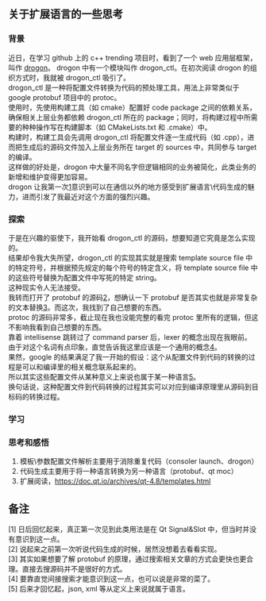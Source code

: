 ## 关于扩展语言的一些思考
### 背景
近日，在学习 github 上的 c++ trending 项目时，看到了一个 web 应用层框架，叫作 [drogon](https://github.com/drogonframework/drogon)。
drogon 中有一个模块叫作 drogon_ctl。在初次阅读 drogon 的组织方式时，我就被 drogon_ctl 吸引了。  
drogon_ctl 是一种将配置文件转换为代码的预处理工具，用法上非常类似于 google protobuf 项目中的 protoc。  
使用时，先使用构建工具（如 cmake）配置好 code package 之间的依赖关系，确保相关上层业务都依赖 drogon_ctl 所在的 package；同时，将构建过程中所需要的种种操作写在构建脚本（如 CMakeLists.txt 和 .cmake）中。  
构建时，构建工具会先调用 drogon_ctl 将配置文件逐一生成代码（如 .cpp），进而把生成后的源码文件加入上层业务所在 target 的 sources 中，共同参与 target 的编译。  
这样做的好处是，drogon 中大量不同名字但逻辑相同的业务被简化，此类业务的新增和维护变得更加容易。  
drogon 让我第一次[1](#备注)意识到可以在通信以外的地方感受到扩展语言\代码生成的魅力，进而引发了我最近对这个方面的强烈兴趣。  
### 探索
于是在兴趣的驱使下，我开始看 drogon_ctl 的源码，想要知道它究竟是怎么实现的。  
结果却令我大失所望，drogon_ctl 的实现其实就是搜索 template source file 中的特定符号，并根据预先规定的每个符号的特定含义，将 template source file 中的这些符号替换为配置文件中写死的特定 string。  
这种现实令人无法接受。  
我转而打开了 protobuf 的源码[2](#备注)，想确认一下 protobuf 是否其实也就是非常复杂的文本替换[3](备注)。而这次，我找到了自己想要的东西。  
protoc 的源码非常多，截止现在我也没能完整的看完 protoc 里所有的逻辑，但这不影响我看到自己想要的东西。  
靠着 intellisense 跳转过了 command parser 后，lexer 的概念出现在我眼前。  
由于对这个名词有点印象，直觉告诉我这里应该是一个通用的概念[4](#备注)。  
果然，google 的结果满足了我一开始的假设：这个从配置文件到代码的转换的过程是可以和编译里的相关概念联系起来的。  
所以其实这些配置文件从某种意义上来说也属于某一种语言[5](#备注)。  
换句话说，这种配置文件到代码转换的过程其实可以对应到编译原理里从源码到目标码的转换过程。  
### 学习

### 思考和感悟
1. 模板\参数配置文件解析主要用于消除重复代码（consoler launch、drogon）  
2. 代码生成主要用于将一种语言转换为另一种语言（protobuf、qt moc）  
3. 扩展阅读，https://doc.qt.io/archives/qt-4.8/templates.html  
## 备注
[1] 日后回忆起来，真正第一次见到此类用法是在 Qt Signal&Slot 中，但当时并没有意识到这一点。  
[2] 说起来之前第一次听说代码生成的时候，居然没想着去看看实现。  
[3] 其实如果想要了解 protobuf 的原理，通过搜索相关文章的方式会更快也更合理。直接去搜源码并不是很好的方式。  
[4] 要靠直觉间接搜索才能意识到这一点，也可以说是非常的菜了。  
[5] 后来才回忆起，json, xml 等从定义上来说就属于语言。
